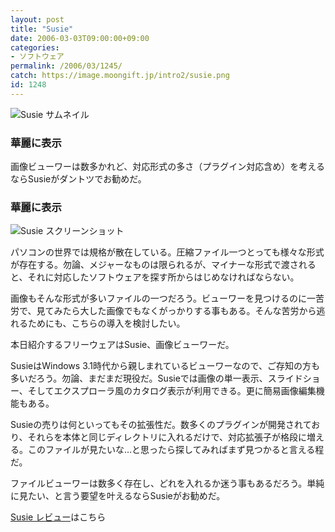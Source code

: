 ```yaml
---
layout: post
title: "Susie"
date: 2006-03-03T09:00:00+09:00
categories:
- ソフトウェア
permalink: /2006/03/1245/
catch: https://image.moongift.jp/intro2/susie.png
id: 1248
---
```

 ![Susie サムネイル](https://image.moongift.jp/intro2/susie.t.png "Susie サムネイル")
  

### 華麗に表示
  
画像ビューワーは数多かれど、対応形式の多さ（プラグイン対応含め）を考えるならSusieがダントツでお勧めだ。  
<!--more-->  

### 華麗に表示
  

![Susie スクリーンショット](https://image.moongift.jp/intro2/susie.png "Susie スクリーンショット")

  

パソコンの世界では規格が散在している。圧縮ファイル一つとっても様々な形式が存在する。勿論、メジャーなものは限られるが、マイナーな形式で渡されると、それに対応したソフトウェアを探す所からはじめなければならない。

  

画像もそんな形式が多いファイルの一つだろう。ビューワーを見つけるのに一苦労で、見てみたら大した画像でもなくがっかりする事もある。そんな苦労から逃れるためにも、こちらの導入を検討したい。

  

本日紹介するフリーウェアはSusie、画像ビューワーだ。

  

SusieはWindows 3.1時代から親しまれているビューワーなので、ご存知の方も多いだろう。勿論、まだまだ現役だ。Susieでは画像の単一表示、スライドショー、そしてエクスプローラ風のカタログ表示が利用できる。更に簡易画像編集機能もある。

  

Susieの売りは何といってもその拡張性だ。数多くのプラグインが開発されており、それらを本体と同じディレクトリに入れるだけで、対応拡張子が格段に増える。このファイルが見たいな…と思ったら探してみればまず見つかると言える程だ。

  

ファイルビューワーは数多く存在し、どれを入れるか迷う事もあるだろう。単純に見たい、と言う要望を叶えるならSusieがお勧めだ。

  

[Susie レビュー](http://fw.moongift.jp/review/i-1256.html)はこちら

